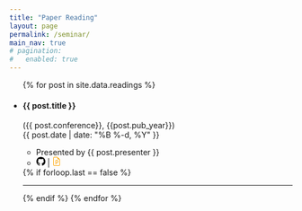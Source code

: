 ```yaml
---
title: "Paper Reading"
layout: page
permalink: /seminar/
main_nav: true
# pagination: 
#   enabled: true
---
```



<ul class="post-list">
  {% for post in site.data.readings %}
    <li>
      <span><h4>{{ post.title }}</h4> ({{ post.conference}}, {{post.pub_year}})</span>
      <section class="post-meta">
      <div class="post-data">{{ post.date | date: "%B %-d, %Y" }}</div>
      <ul>        
        <li class="post-data">Presented by {{ post.presenter }}</li>
        <li class="post-data"><a href="{{post.code_link}}" target="_blank" style="color: black"><svg xmlns="http://www.w3.org/2000/svg" width="16" height="16" fill="currentColor" class="bi bi-github" viewBox="0 0 16 16">
         <path d="M8 0C3.58 0 0 3.58 0 8c0 3.54 2.29 6.53 5.47 7.59.4.07.55-.17.55-.38 0-.19-.01-.82-.01-1.49-2.01.37-2.53-.49-2.69-.94-.09-.23-.48-.94-.82-1.13-.28-.15-.68-.52-.01-.53.63-.01 1.08.58 1.23.82.72 1.21 1.87.87 2.33.66.07-.52.28-.87.51-1.07-1.78-.2-3.64-.89-3.64-3.95 0-.87.31-1.59.82-2.15-.08-.2-.36-1.02.08-2.12 0 0 .67-.21 2.2.82.64-.18 1.32-.27 2-.27s1.36.09 2 .27c1.53-1.04 2.2-.82 2.2-.82.44 1.1.16 1.92.08 2.12.51.56.82 1.27.82 2.15 0 3.07-1.87 3.75-3.65 3.95.29.25.54.73.54 1.48 0 1.07-.01 1.93-.01 2.2 0 .21.15.46.55.38A8.01 8.01 0 0 0 16 8c0-4.42-3.58-8-8-8"/></svg></a> | 
         <a href="{{post.ppt_link}}" style="color: orange" target="_blank"><svg xmlns="http://www.w3.org/2000/svg" width="16" height="16" fill="currentColor" class="bi bi-file-earmark-ppt" viewBox="0 0 16 16">
            <path d="M7 5.5a1 1 0 0 0-1 1V13a.5.5 0 0 0 1 0v-2h1.188a2.75 2.75 0 0 0 0-5.5zM8.188 10H7V6.5h1.188a1.75 1.75 0 1 1 0 3.5"/>
            <path d="M14 4.5V14a2 2 0 0 1-2 2H4a2 2 0 0 1-2-2V2a2 2 0 0 1 2-2h5.5zm-3 0A1.5 1.5 0 0 1 9.5 3V1H4a1 1 0 0 0-1 1v12a1 1 0 0 0 1 1h8a1 1 0 0 0 1-1V4.5z"/></svg></a>
         </li>
      </ul>        
      </section>
    </li>
    {% if forloop.last == false %}
      <hr>
    {% endif %}
  {% endfor %}
</ul>


<!-- <div aria-label="Page navigation" >
  <ul class="pagination" style="margin-left: 43%;">
    {% if paginator.previous_page %}
      <li class="page-item">
        <a class="page-link" href="{{ paginator.previous_page_path }}" aria-label="Previous">
          <span aria-hidden="true">&laquo;</span>
        </a>
      </li>
    {% else %}
      <li class="page-item disabled">
        <span class="page-link" aria-hidden="true">&laquo;</span>
      </li>
    {% endif %}
    {% for page in (1..paginator.total_pages) %}
    {% if page == paginator.page %}
      <li class="page-item active" aria-current="page">
        <span class="page-link">{{ page }}</span>
      </li>
    {% else %}
      <li class="page-item">
        <a class="page-link" href="{{ page.url }}">{{ page }}</a>
      </li>
    {% endif %}
  {% endfor %}
    {% if paginator.next_page %}
      <li class="page-item">
        <a class="page-link" href="{{ paginator.next_page_path }}" aria-label="Next">
          <span aria-hidden="true">&raquo;</span>
        </a>
      </li>
    {% else %}
      <li class="page-item disabled">
        <span class="page-link" aria-hidden="true">&raquo;</span>
      </li>
    {% endif %}
  </ul>
</div> -->
